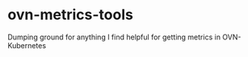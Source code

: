 # ovn-metrics-tools
Dumping ground for anything I find helpful for getting metrics in OVN-Kubernetes
